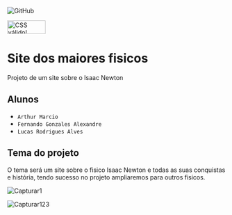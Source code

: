 ![GitHub](https://img.shields.io/github/license/Fernando1403/2emib-ac1)
<p>
<a href="http://jigsaw.w3.org/css-validator/check/referer">
    <img style="border:0;width:88px;height:31px"
        src="http://jigsaw.w3.org/css-validator/images/vcss-blue"
        alt="CSS válido!" />
    </a>
</p>

# Site dos maiores fisicos
Projeto de um site sobre o Isaac Newton
## Alunos
- ` Arthur Marcio `
- ` Fernando Gonzales Alexandre `
- ` Lucas Rodrigues Alves `

## Tema do projeto
O tema será um site sobre o fisico Isaac Newton e todas as suas conquistas e história, tendo sucesso no projeto ampliaremos para outros fisicos.

![Capturar1](https://user-images.githubusercontent.com/84139372/203539105-227620b8-2aaa-4b60-bef0-1e5d090367cb.JPG)

![Capturar123](https://user-images.githubusercontent.com/84139372/203539960-f054a023-e6c9-4273-b026-d3aeb46235d5.JPG)

